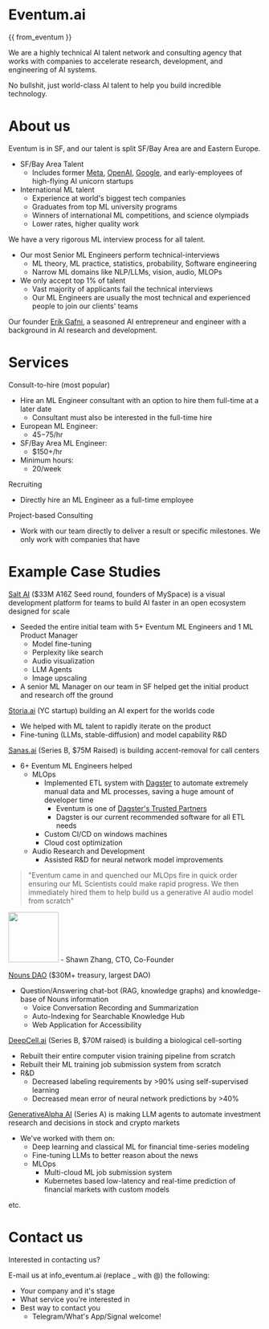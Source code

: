 <!-- <img src="/static/img/logo.png" width="200"> -->

Eventum.ai
==========

{{ from_eventum }}

We are a highly technical AI talent network and consulting agency that works with companies to accelerate research,
development, and engineering of AI systems.

No bullshit, just world-class AI talent to help you build incredible
technology.

About us
========

Eventum is in SF, and our talent is split SF/Bay Area are and Eastern Europe.

* SF/Bay Area Talent
    * Includes former [Meta](http://meta.com), [OpenAI](openai.com), [Google](http://google.com), and early-employees of high-flying AI unicorn startups
* International ML talent
    * Experience at world's biggest tech companies
    * Graduates from top ML university programs
    * Winners of international ML competitions, and science olympiads 
    * Lower rates, higher quality work
    
We have a very rigorous ML interview process for all talent.

* Our most Senior ML Engineers perform technical-interviews
    * ML theory, ML practice, statistics, probability, Software engineering
    * Narrow ML domains like NLP/LLMs, vision, audio, MLOPs
* We only accept top 1% of talent
    * Vast majority of applicants fail the technical interviews
    * Our ML Engineers are usually the most technical and experienced people to join our clients' teams

Our founder [Erik Gafni](http://www.erikgafni.com/), a seasoned AI entrepreneur and engineer with a background in
    AI research and development.

Services
========

Consult-to-hire (most popular)

* Hire an ML Engineer consultant with an option to hire them full-time at a later date
    * Consultant must also be interested in the full-time hire
* European ML Engineer:
    * $45-$75/hr
* SF/Bay Area ML Engineer:
    * $150+/hr
* Minimum hours:
    * 20/week
  
Recruiting

* Directly hire an ML Engineer as a full-time employee

Project-based Consulting

* Work with our team directly to deliver a result or specific milestones.  We only work with companies that have

Example Case Studies
====================

[Salt AI](https://getsalt.ai/)
($33M A16Z Seed round, founders of MySpace) is a visual development platform for teams to build AI faster in
  an open ecosystem designed for scale

* Seeded the entire initial team with 5+ Eventum ML Engineers and 1 ML Product Manager
    * Model fine-tuning
    * Perplexity like search
    * Audio visualization
    * LLM Agents
    * Image upscaling
* A senior ML Manager on our team in SF helped get the initial product and research off the ground

[Storia.ai](http://storia.ai) (YC startup) building an AI expert for the worlds code

* We helped with ML talent to rapidly iterate on the product
* Fine-tuning (LLMs, stable-diffusion) and model capability R&D

[Sanas.ai](http://sanas.ai) (Series B, $75M Raised) is building accent-removal for call centers

* 6+ Eventum ML Engineers helped
    * MLOps
        * Implemented ETL system with [Dagster](dagster.io) to automate extremely manual data and ML processes,
          saving a huge amount of developer time
            * Eventum is one of [Dagster's Trusted Partners](https://dagster.io/partners)
            * Dagster is our current recommended software for all ETL needs
        * Custom CI/CD on windows machines
        * Cloud cost optimization
    * Audio Research and Development
        * Assisted R&D for neural network model improvements
      
> "Eventum came in and quenched our MLOps fire in quick order ensuring our ML Scientists could make rapid 
> progress. We then immediately hired them to help build us a generative AI audio model from scratch"

<img src="/static/img/shawn_zshang.png" width="100">
- Shawn Zhang, CTO, Co-Founder

[Nouns DAO](http://nouns.wtf) ($30M+ treasury, largest DAO)

* Question/Answering chat-bot (RAG, knowledge graphs) and knowledge-base of Nouns information
    * Voice Conversation Recording and Summarization
    * Auto-Indexing for Searchable Knowledge Hub
    * Web Application for Accessibility

[DeepCell.ai](http://deepcell.com) (Series B, $70M raised) is building a biological cell-sorting

* Rebuilt their entire computer vision training pipeline from scratch
* Rebuilt their ML training job submission system from scratch
* R&D
    * Decreased labeling requirements by >90% using self-supervised learning
    * Decreased mean error of neural network predictions by >40%
      
[GenerativeAlpha AI](http://galpha.ai) (Series A) is making LLM agents to automate investment research and decisions in stock and crypto markets

* We've worked with them on:
    * Deep learning and classical ML for financial time-series modeling
    * Fine-tuning LLMs to better reason about the news
    * MLOps
        * Multi-cloud ML job submission system
        * Kubernetes based low-latency and real-time prediction of financial markets with custom models

etc.

Contact us
============

Interested in contacting us?

E-mail us at info_eventum.ai (replace _ with @) the following:

* Your company and it's stage
* What service you're interested in
* Best way to contact you
    * Telegram/What's App/Signal welcome!









